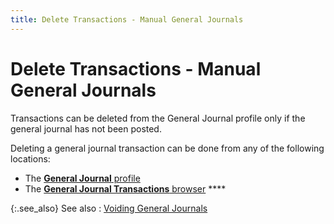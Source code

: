 ```yaml
---
title: Delete Transactions - Manual General Journals
---
```


# Delete Transactions - Manual General Journals


Transactions can be deleted from the General Journal profile only if  the general journal has not been posted.


Deleting a general journal transaction can be done from any of the following  locations:

- The [**General Journal** profile]({{site.acc_baseurl}}/misc/delete_transactions_general_journal_profile.html)
- The [**General Journal Transactions** browser]({{site.acc_baseurl}}/misc/delete_transactions_general_journals_transactions_browser.html) ****



{:.see_also}
See also
: [Voiding General  Journals]({{site.acc_baseurl}}/general-journals/processes/voiding_general_journals.html)
